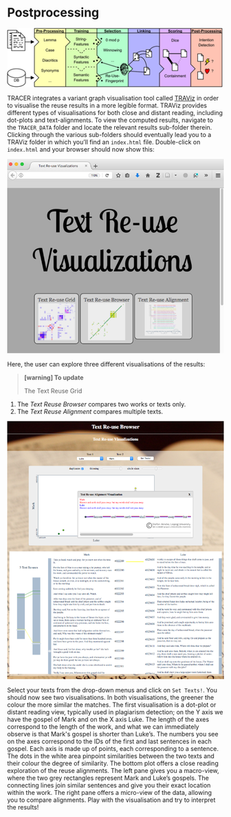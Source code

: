 # Postprocessing

![](../.gitbook/assets/architecture.png)

TRACER integrates a variant graph visualisation tool called [TRAViz](http://www.traviz.vizcovery.org/) in order to visualise the reuse results in a more legible format. TRAViz provides different types of visualisations for both close and distant reading, including dot-plots and text-alignments. To view the computed results, navigate to the `TRACER_DATA` folder and locate the relevant results sub-folder therein. Clicking through the various sub-folders should eventually lead you to a TRAViz folder in which you’ll find an `index.html` file. Double-click on `index.html` and your browser should now show this:

![](../.gitbook/assets/visualizations.png)

Here, the user can explore three different visualisations of the results:

> **\[warning\] To update**
>
> The Text Reuse Grid

1. The _Text Reuse Browser_ compares two works or texts only.
2. The _Text Reuse Alignment_ compares multiple texts. 

![](../.gitbook/assets/traviz_2.png)

Select your texts from the drop-down menus and click on `Set Texts!`. You should now see two visualisations. In both visualisations, the greener the colour the more similar the matches. The first visualisation is a dot-plot or distant reading view, typically used in plagiarism detection; on the Y axis we have the gospel of Mark and on the X axis Luke. The length of the axes correspond to the length of the work, and what we can immediately observe is that Mark's gospel is shorter than Luke’s. The numbers you see on the axes correspond to the IDs of the first and last sentences in each gospel. Each axis is made up of points, each corresponding to a sentence. The dots in the white area pinpoint similarities between the two texts and their colour the degree of similarity. The bottom plot offers a close reading exploration of the reuse alignments. The left pane gives you a macro-view, where the two grey rectangles represent Mark and Luke’s gospels. The connecting lines join similar sentences and give you their exact location within the work. The right pane offers a micro-view of the data, allowing you to compare alignments. Play with the visualisation and try to interpret the results!

